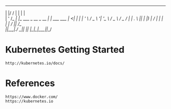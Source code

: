 

  _  __     _                          _            
 | |/ /    | |                        | |           
 | ' /_   _| |__   ___ _ __ _ __   ___| |_ ___  ___ 
 |  <| | | | '_ \ / _ \ '__| '_ \ / _ \ __/ _ \/ __|
 | . \ |_| | |_) |  __/ |  | | | |  __/ ||  __/\__ \
 |_|\_\__,_|_.__/ \___|_|  |_| |_|\___|\__\___||___/
                                                    
                                                                                        
                                                    

# Kubernetes Getting Started

	http://kubernetes.io/docs/


# References

    https://www.docker.com/
    https://kubernetes.io
                                                             

    